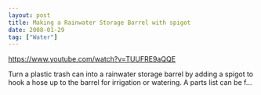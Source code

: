```yaml
---
layout: post
title: Making a Rainwater Storage Barrel with spigot
date: 2008-01-29
tag: ["Water"]
---
```


https://www.youtube.com/watch?v=TUUFRE9aQQE  

Turn a plastic trash can into a rainwater storage barrel by adding a spigot to hook a hose up to the barrel for irrigation or watering. A parts list can be f...